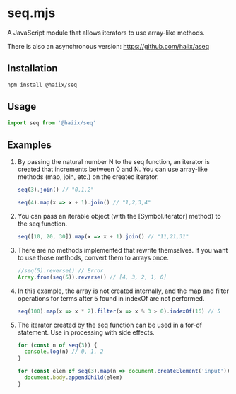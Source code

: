 # seq.mjs

A JavaScript module that allows iterators to use array-like methods.

There is also an asynchronous version: https://github.com/haiix/aseq

## Installation

```
npm install @haiix/seq
```

## Usage

```javascript
import seq from '@haiix/seq'
```

## Examples

1.  By passing the natural number N to the seq function, an iterator is created that increments between 0 and N.
    You can use array-like methods (map, join, etc.) on the created iterator.

    ```javascript
    seq(3).join() // "0,1,2"
    ```

    ```javascript
    seq(4).map(x => x + 1).join() // "1,2,3,4"
    ```

2.  You can pass an iterable object (with the [Symbol.iterator] method) to the seq function.

    ```javascript
    seq([10, 20, 30]).map(x => x + 1).join() // "11,21,31"
    ```

3.  There are no methods implemented that rewrite themselves.
    If you want to use those methods, convert them to arrays once.

    ```javascript
    //seq(5).reverse() // Error
    Array.from(seq(5)).reverse() // [4, 3, 2, 1, 0]
    ```

4.  In this example, the array is not created internally, and the map and filter operations for terms after 5 found in indexOf are not performed.

    ```javascript
    seq(100).map(x => x * 2).filter(x => x % 3 > 0).indexOf(16) // 5
    ```

5.  The iterator created by the seq function can be used in a for-of statement.
    Use in processing with side effects.

    ```javascript
    for (const n of seq(3)) {
      console.log(n) // 0, 1, 2
    }
    ```

    ```javascript
    for (const elem of seq(3).map(n => document.createElement('input'))) {
      document.body.appendChild(elem)
    }
    ```
